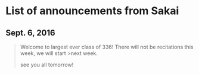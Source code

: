 # List of announcements from Sakai

## Sept. 6, 2016

>Welcome to largest ever class of 336! There will not be recitations this week, we will start >next week.
>
>see you all tomorrow!
